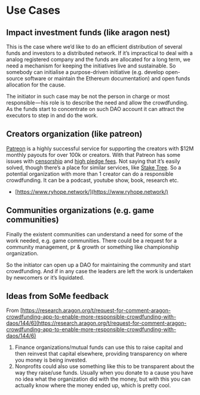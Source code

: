 # Use Cases

## Impact investment funds \(like aragon nest\)

This is the case where we’d like to do an efficient distribution of several funds and investors to a distributed network. If it’s impractical to deal with a analog registered company and the funds are allocated for a long term, we need a mechanism for keeping the initiatives live and sustainable. So somebody can initialise a purpose-driven initiative \(e.g. develop open-source software or maintain the Ethereum documentation\) and open funds allocation for the cause.

The initiator in such case may be not the person in charge or most responsible — his role is to describe the need and allow the crowdfunding. As the funds start to concentrate on such DAO account it can attract the executors to step in and do the work.

## Creators organization \(like patreon\)

[Patreon](http://www.patreon.com/) is a highly successful service for supporting the creators with $12M monthly payouts for over 100k or creators. With that Patreon has some issues with [censorship](http://www.openlettertopatreon.com/) and [high pledge fees](https://www.reddit.com/r/patreon/comments/7i8pwa/new_pledge_fee_discussion/). Not saying that it’s easily solved, though there’s a place for similar services, like [Stake Tree](https://staketree.com/). So a potential organization with more than 1 creator can do a responsible crowdfunding. It can be a podcast, youtube show, book, research etc.

* [https://www.ryhope.network/](https://www.ryhope.network/)

## Communities organizations \(e.g. game communities\)

Finally the existent communities can understand a need for some of the work needed, e.g. game communities. There could be a request for a community management, pr & growth or something like championship organization.

So the initiator can open up a DAO for maintaining the community and start crowdfunding. And if in any case the leaders are left the work is undertaken by newcomers or it’s liquidated.

## Ideas from SoMe feedback

From [https://research.aragon.org/t/request-for-comment-aragon-crowdfunding-app-to-enable-more-responsible-crowdfunding-with-daos/144/6](https://research.aragon.org/t/request-for-comment-aragon-crowdfunding-app-to-enable-more-responsible-crowdfunding-with-daos/144/6)

1. Finance organizations/mutual funds can use this to raise capital and then reinvest that capital elsewhere, providing transparency on where you money is being invested.
2. Nonprofits could also use something like this to be transparent about the way they raise/use funds. Usually when you donate to a cause you have no idea what the organization did with the money, but with this you can actually know where the money ended up, which is pretty cool.



